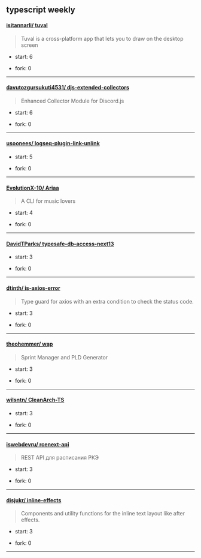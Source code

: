 ## typescript weekly

#### [isitannarli/ tuval](https://github.com/isitannarli/tuval)
>  Tuval is a cross-platform app that lets you to draw on the desktop screen
+ start: 6
+ fork: 0
---
#### [davutozgursukuti4531/ djs-extended-collectors](https://github.com/davutozgursukuti4531/djs-extended-collectors)
>  Enhanced Collector Module for Discord.js
+ start: 6
+ fork: 0
---
#### [usoonees/ logseq-plugin-link-unlink](https://github.com/usoonees/logseq-plugin-link-unlink)
>  
+ start: 5
+ fork: 0
---
#### [EvolutionX-10/ Ariaa](https://github.com/EvolutionX-10/Ariaa)
>  A CLI for music lovers
+ start: 4
+ fork: 0
---
#### [DavidTParks/ typesafe-db-access-next13](https://github.com/DavidTParks/typesafe-db-access-next13)
>  
+ start: 3
+ fork: 0
---
#### [dtinth/ is-axios-error](https://github.com/dtinth/is-axios-error)
>  Type guard for axios with an extra condition to check the status code.
+ start: 3
+ fork: 0
---
#### [theohemmer/ wap](https://github.com/theohemmer/wap)
>  Sprint Manager and PLD Generator
+ start: 3
+ fork: 0
---
#### [wilsntn/ CleanArch-TS](https://github.com/wilsntn/CleanArch-TS)
>  
+ start: 3
+ fork: 0
---
#### [iswebdevru/ rcenext-api](https://github.com/iswebdevru/rcenext-api)
>  REST API для расписания РКЭ
+ start: 3
+ fork: 0
---
#### [disjukr/ inline-effects](https://github.com/disjukr/inline-effects)
>  Components and utility functions for the inline text layout like after effects.
+ start: 3
+ fork: 0
---